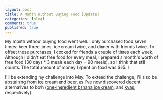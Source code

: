 ```yaml
---
layout: post
title: A Month Without Buying Food [Update]
categories: [blog]
comments: true
published: true
---
```


My month without buying food went well. I only purchased food seven times: beer three times, ice cream twice, and dinner with friends twice. To offset these purchases, I cooked for friends a couple of times each week. Although I didn't eat free food for every meal, I prepared a month's worth of free food (30 days * 3 meals each day = 90 meals), so I think that still counts. The total amount of money I spent on food was $65. I

I'll be extending my challenge into May. To extend the challenge, I'll also be abstaining from ice cream and beer, as I've now discovered decent alternatives to both ([one-ingredient banana ice cream](https://cooking.nytimes.com/recipes/3038-one-ingredient-banana-ice-cream), and [kvas](https://en.wikipedia.org/wiki/Kvass), respectively).

